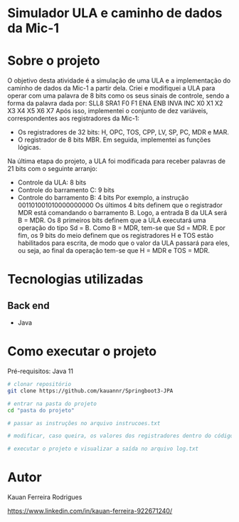 # Simulador ULA e caminho de dados da Mic-1 


# Sobre o projeto

O objetivo desta atividade é a simulação de uma ULA e a implementação do caminho de dados da Mic-1 a partir dela. 
Criei e modifiquei a ULA para operar com uma palavra de 8 bits como os
seus sinais de controle, sendo a forma da palavra dada por:
SLL8 SRA1 F0 F1 ENA ENB INVA INC
X0 X1 X2 X3 X4 X5 X6 X7
Após isso, implementei o  conjunto de dez variáveis, correspondentes aos registradores da Mic-1:
- Os registradores de 32 bits: H, OPC, TOS, CPP, LV, SP, PC, MDR e MAR.
- O registrador de 8 bits MBR.
Em seguida, implementei as funções lógicas.

Na última etapa do projeto, a ULA foi modificada para receber palavras de 21 bits com o seguinte arranjo:
- Controle da ULA: 8 bits
- Controle do barramento C: 9 bits
- Controle do barramento B: 4 bits
Por exemplo, a instrução 001101001010000000000
Os últimos 4 bits definem que o registrador MDR está comandando o barramento B. Logo, a entrada B da ULA será B = MDR. Os 8 primeiros bits definem que a ULA executará uma operação do tipo Sd = B. Como B = MDR, tem-se que Sd = MDR. E por fim, os 9 bits do meio definem que os registradores H e TOS estão habilitados para escrita, de modo que o valor da ULA passará para eles, ou seja, ao final da operação tem-se que H = MDR e TOS = MDR.

# Tecnologias utilizadas
## Back end
- Java
# Como executar o projeto

Pré-requisitos: Java 11

```bash
# clonar repositório
git clone https://github.com/kauannr/Springboot3-JPA

# entrar na pasta do projeto 
cd "pasta do projeto"

# passar as instruções no arquivo instrucoes.txt

# modificar, caso queira, os valores dos registradores dentro do código

# executar o projeto e visualizar a saída no arquivo log.txt 


```

# Autor

Kauan Ferreira Rodrigues

https://www.linkedin.com/in/kauan-ferreira-922671240/
